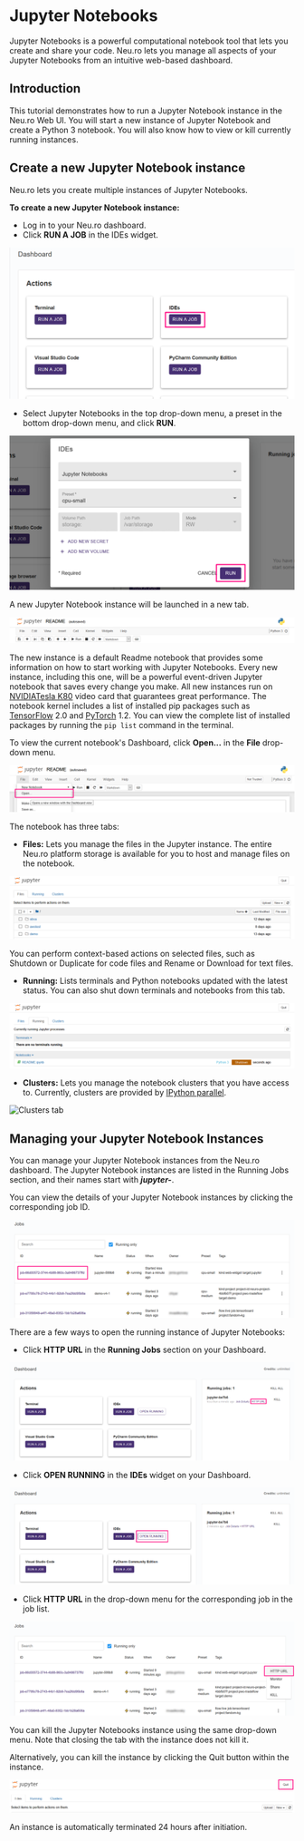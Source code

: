 # Jupyter Notebooks

Jupyter Notebooks is a powerful computational notebook tool that lets you create and share your code. Neu.ro lets you manage all aspects of your Jupyter Notebooks from an intuitive web-based dashboard.

## Introduction

This tutorial demonstrates how to run a Jupyter Notebook instance in the Neu.ro Web UI. You will start a new instance of Jupyter Notebook and create a Python 3 notebook. You will also know how to view or kill currently running instances.

## Create a new Jupyter Notebook instance

Neu.ro lets you create multiple instances of Jupyter Notebooks.

**To create a new Jupyter Notebook instance:**

* Log in to your Neu.ro dashboard.
* Click **RUN A JOB** in the IDEs widget.

![](<../../.gitbook/assets/image (247).png>)

* Select Jupyter Notebooks in the top drop-down menu, a preset in the bottom drop-down menu, and click **RUN**.

![](<../../.gitbook/assets/image (239).png>)

A new Jupyter Notebook instance will be launched in a new tab.

![](<../../.gitbook/assets/zobrazhennya (28) (1).png>)

The new instance is a default Readme notebook that provides some information on how to start working with Jupyter Notebooks. Every new instance, including this one, will be a powerful event-driven Jupyter notebook that saves every change you make. All new instances run on [NVIDIA](https://www.nvidia.com/en-gb/data-center/tesla-k80/)[Tesla K80](https://www.nvidia.com/en-gb/data-center/tesla-k80/) video card that guarantees great performance. The notebook kernel includes a list of installed pip packages such as [TensorFlow](https://www.tensorflow.org/) 2.0 and [PyTorch](https://pytorch.org/) 1.2. You can view the complete list of installed packages by running the `pip list` command in the terminal.

To view the current notebook's Dashboard, click **Open...** in the **File** drop-down menu.

![](<../../.gitbook/assets/image (16).png>)

The notebook has three tabs:

* **Files:** Lets you manage the files in the Jupyter instance. The entire Neu.ro platform storage is available for you to host and manage files on the notebook.

![Files tab](<../../.gitbook/assets/image (34).png>)

You can perform context-based actions on selected files, such as Shutdown or Duplicate for code files and Rename or Download for text files.

* **Running:** Lists terminals and Python notebooks updated with the latest status. You can also shut down terminals and notebooks from this tab.

![Running tab](<../../.gitbook/assets/image (47).png>)

* **Clusters:** Lets you manage the notebook clusters that you have access to. Currently, clusters are provided by [IPython parallel](https://github.com/ipython/ipyparallel).

![Clusters tab](../../.gitbook/assets/Jupyter\_Clusters.jpg)

## Managing your Jupyter Notebook Instances

You can manage your Jupyter Notebook instances from the Neu.ro dashboard. The Jupyter Notebook instances are listed in the Running Jobs section, and their names start with _**jupyter-**_.&#x20;

You can view the details of your Jupyter Notebook instances by clicking the corresponding job ID.

![](<../../.gitbook/assets/image (205).png>)

There are a few ways to open the running instance of Jupyter Notebooks:

* Click **HTTP URL** in the **Running Jobs** section on your Dashboard.

![](<../../.gitbook/assets/image (255).png>)

* Click **OPEN RUNNING** in the **IDEs** widget on your Dashboard.

![](<../../.gitbook/assets/image (248).png>)

* Click **HTTP URL** in the drop-down menu for the corresponding job in the job list.

![](<../../.gitbook/assets/image (204).png>)

You can kill the Jupyter Notebooks instance using the same drop-down menu. Note that closing the tab with the instance does not kill it.

Alternatively, you can kill the instance by clicking the Quit button within the instance.

![](<../../.gitbook/assets/image (20) (1).png>)

An instance is automatically terminated 24 hours after initiation.
